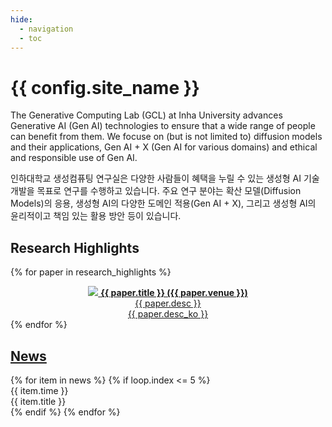 ```yaml
---
hide:
  - navigation
  - toc
---
```


# {{ config.site_name }}
The Generative Computing Lab (GCL) at Inha University advances Generative AI (Gen AI) technologies to ensure that a wide range of people can benefit from them. We focuse on (but is not limited to) diffusion models and their applications, Gen AI + X (Gen AI for various domains) and ethical and responsible use of Gen AI.
<div class="ko">
인하대학교 생성컴퓨팅 연구실은 다양한 사람들이 혜택을 누릴 수 있는 생성형 AI 기술 개발을 목표로 연구를 수행하고 있습니다. 주요 연구 분야는 확산 모델(Diffusion Models)의 응용, 생성형 AI의 다양한 도메인 적용(Gen AI + X), 그리고 생성형 AI의 윤리적이고 책임 있는 활용 방안 등이 있습니다.
</div>

<!-- Link Swiper's CSS -->
<link rel="stylesheet" href="https://cdn.jsdelivr.net/npm/swiper@11/swiper-bundle.min.css" />

<!-- Research Highlights -->
<div class="swiper research-highlights-swiper" markdown>

## Research Highlights
<div class="swiper-wrapper" markdown>

{% for paper in research_highlights %}
<div class="swiper-slide" markdown>

<a href="{{ paper.link }}" target=_blank>
<div class="card" markdown>
<center>
<img src="assets/highlights/{{ paper.key }}.png" markdown>
<b>{{ paper.title }} ({{ paper.venue }})</b><br>
<span class="fg-color-dark">{{ paper.desc }}</span><br>
<span class="fg-color-dark">{{ paper.desc_ko }}</span><br>
</center>
</div>
</a>

</div>
{% endfor %}

</div>
<div class="swiper-pagination"></div>
</div>


<div class="container" markdown>
<!-- News -->
<div class="news" markdown>
<h2><a class="fg-color-dark" href="/news">News</a></h2>
{% for item in news %}
{% if loop.index <= 5 %}
<div class="news-entry">
  <div class="news-time">{{ item.time }}</div>
  <div class="news-title">{{ item.title }}</div>
</div>
{% endif %}
{% endfor %}
</div>
</div>

<br><br>


<!-- Swiper JS -->
<script src="https://cdn.jsdelivr.net/npm/swiper@11/swiper-bundle.min.js"></script>

<!-- Initialize Swiper -->
<script>
var swiper = new Swiper(".research-highlights-swiper", {
    spaceBetween: 30,
    centeredSlides: true,
    autoplay: {
        delay: 5000,
        disableOnInteraction: false,
    },
    pagination: {
        el: ".swiper-pagination",
        clickable: true,
    },
});
</script>